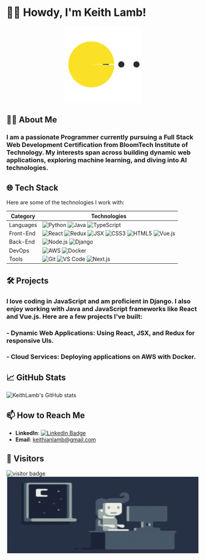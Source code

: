 # 👋🏻 Howdy, I'm Keith Lamb!

<div align="center">
  <img src="https://raw.githubusercontent.com/Aniket965/Aniket965/master/pacman.svg?sanitize=true" width="200" height="200">
</div>

## 🧑‍💻 About Me
### I am a passionate Programmer currently pursuing a Full Stack Web Development Certification from BloomTech Institute of Technology. My interests span across building dynamic web applications, exploring machine learning, and diving into AI technologies.

## 🌐 Tech Stack
Here are some of the technologies I work with:

| Category    | Technologies                                                                                      |
|-------------|---------------------------------------------------------------------------------------------------|
| Languages   | ![Python](https://img.shields.io/badge/-Python-black?style=flat-square&logo=python) ![Java](https://img.shields.io/badge/-Java-black?style=flat-square&logo=java) ![TypeScript](https://img.shields.io/badge/-TypeScript-black?style=flat-square&logo=typescript) |
| Front-End   | ![React](https://img.shields.io/badge/-React-black?style=flat-square&logo=react) ![Redux](https://img.shields.io/badge/-Redux-black?style=flat-square&logo=redux) ![JSX](https://img.shields.io/badge/-JSX-black?style=flat-square&logo=react) ![CSS3](https://img.shields.io/badge/-CSS3-black?style=flat-square&logo=css3) ![HTML5](https://img.shields.io/badge/-HTML5-black?style=flat-square&logo=html5) ![Vue.js](https://img.shields.io/badge/-Vue.js-black?style=flat-square&logo=vue.js) |
| Back-End    | ![Node.js](https://img.shields.io/badge/-Node.js-black?style=flat-square&logo=node.js) ![Django](https://img.shields.io/badge/-Django-black?style=flat-square&logo=django) |
| DevOps      | ![AWS](https://img.shields.io/badge/-AWS-black?style=flat-square&logo=amazon-aws) ![Docker](https://img.shields.io/badge/-Docker-black?style=flat-square&logo=docker) |
| Tools       | ![Git](https://img.shields.io/badge/-Git-black?style=flat-square&logo=git) ![VS Code](https://img.shields.io/badge/-VS%20Code-black?style=flat-square&logo=visual-studio-code) ![Next.js](https://img.shields.io/badge/-Next.js-black?style=flat-square&logo=next.js) |

## 🛠️ Projects
### I love coding in JavaScript and am proficient in Django. I also enjoy working with Java and JavaScript frameworks like React and Vue.js. Here are a few projects I've built:
### - **Dynamic Web Applications**: Using React, JSX, and Redux for responsive UIs.
### - **Cloud Services**: Deploying applications on AWS with Docker.

## 📈 GitHub Stats
![KeithLamb's GitHub stats](https://github-readme-stats.vercel.app/api?username=KeithLamb72&show_icons=true&title_color=fff&icon_color=79ff97&text_color=9f9f9f&bg_color=151515)

## 📫 How to Reach Me
- **LinkedIn**: [![Linkedin Badge](https://img.shields.io/badge/-KeithLamb-blue?style=flat-square&logo=Linkedin&logoColor=white&link=https://www.linkedin.com/in/keith-lamb-b9a1a01a9/)](https://www.linkedin.com/in/keith-lamb-b9a1a01a9/)
- **Email**: <a href="mailto:keithianlamb@gmail.com">keithianlamb@gmail.com</a>

## 🌟 Visitors
<img src="https://komarev.com/ghpvc/?username=KeithLamb72&color=blue" alt="visitor badge"/>

<br>
<div align="center">
  <img src="https://raw.githubusercontent.com/AVS1508/AVS1508/master/assets/Night-Coding.gif" width="500" height="200">
</div>
